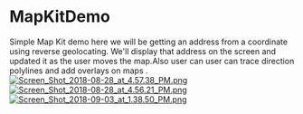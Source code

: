#  MapKitDemo
Simple Map Kit  demo  here we will be  getting an address from a coordinate using reverse geolocating. We'll display that address on the screen and updated it as the user moves the map.Also user can user can trace direction polylines and add overlays on maps .
<BR>
[![Screen_Shot_2018-08-28_at_4.57.38_PM.png](https://s15.postimg.cc/b1hieyh5n/Screen_Shot_2018-08-28_at_4.57.38_PM.png)](https://postimg.cc/image/50jthvujb/)
[![Screen_Shot_2018-08-28_at_4.56.21_PM.png](https://s15.postimg.cc/3ms6m15ej/Screen_Shot_2018-08-28_at_4.56.21_PM.png)](https://postimg.cc/image/n4mu1z2c7/)
[![Screen_Shot_2018-09-03_at_1.38.50_PM.png](https://s15.postimg.cc/s8g177gbv/Screen_Shot_2018-09-03_at_1.38.50_PM.png)](https://postimg.cc/image/r65uonxif/)
